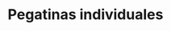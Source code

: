 ---
title: 'Pegatinas individuales'
slug: 'pegatinas-individuales'
category: 'adhesivos'
description: 'Descripción detallada del producto 1.'
keywords: ['producto 1', 'adhesivos']
image: '/img/categorias/mockup.webp'
alt: 'Imagen del producto 1'
navigation: true
type: 'producto'
---